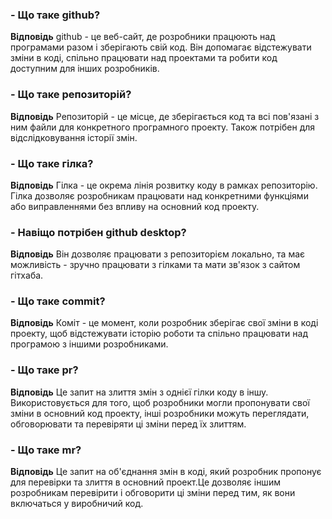 ### - Що таке github?
**Відповідь** github - це веб-сайт, де розробники працюють над програмами разом і зберігають свій код. Він допомагає відстежувати зміни в коді, спільно працювати над проектами та робити код доступним для інших розробників.

### - Що таке репозиторій?
**Відповідь** Репозиторій - це місце, де зберігається код та всі пов'язані з ним файли для конкретного програмного проекту. Також потрібен для відслідковування історії змін.

### - Що таке гілка?
**Відповідь** Гілка - це окрема лінія розвитку коду в рамках репозиторію. Гілка дозволяє розробникам працювати над конкретними функціями або виправленнями без впливу на основний код проекту. 

### - Навіщо потрібен github desktop?
**Відповідь** Він дозволяє працювати з репозиторієм локально, та має можливість - зручно працювати з гілками та мати зв'язок з сайтом гітхаба.

### - Що таке commit?
**Відповідь** Коміт - це момент, коли розробник зберігає свої зміни в коді проекту, щоб відстежувати історію роботи та спільно працювати над програмою з іншими розробниками.

### - Що таке pr?
**Відповідь** Це запит на злиття змін з однієї гілки коду в іншу. Використовується для того, щоб розробники могли пропонувати свої зміни в основний код проекту, інші розробники можуть переглядати, обговорювати та перевіряти ці зміни перед їх злиттям.

### - Що таке mr?
**Відповідь** Це запит на об'єднання змін в коді, який розробник пропонує для перевірки та злиття в основний проект.Це дозволяє іншим розробникам перевірити і обговорити ці зміни перед тим, як вони включаться у виробничий код.
